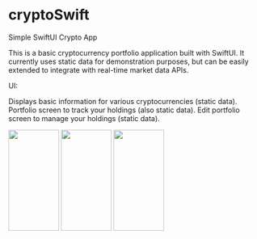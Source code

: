# cryptoSwift
Simple SwiftUI Crypto App

This is a basic cryptocurrency portfolio application built with SwiftUI. It currently uses static data for demonstration purposes, but can be easily extended to integrate with real-time market data APIs.

UI:

Displays basic information for various cryptocurrencies (static data).
Portfolio screen to track your holdings (also static data).
Edit portfolio screen to manage your holdings (static data).

<img src="https://github.com/user-attachments/assets/c81e7921-8303-4ff8-a05b-a68e2230951c" width="100" height="200">
<img src="https://github.com/user-attachments/assets/fcacd891-f998-4c1e-81a6-2310ccaf77fc" width="100"  height="200">
<img src="https://github.com/user-attachments/assets/add4f0db-2506-4b31-8b02-c887b014b314" width="100"  height="200">


